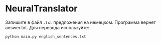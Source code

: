 # NeuralTranslator

Запишите в файл `.txt` предложения на немецком. Программа вернет answer.txt.
Для перевода используйте:
```
python main.py english_sentences.txt
```
